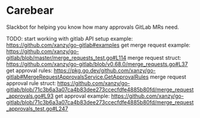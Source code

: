 # Carebear

Slackbot for helping you know how many approvals GitLab MRs need. 


TODO:
start working with gitlab API
setup example:
https://github.com/xanzy/go-gitlab#examples
get merge request example:
https://github.com/xanzy/go-gitlab/blob/master/merge_requests_test.go#L114
merge request struct:
https://github.com/xanzy/go-gitlab/blob/v0.68.0/merge_requests.go#L37
get approval rules:
https://pkg.go.dev/github.com/xanzy/go-gitlab#MergeRequestApprovalsService.GetApprovalRules
merge request approval rule struct:
https://github.com/xanzy/go-gitlab/blob/71c3b6a3a07ca4b83dee273ccecfdfe4885b80fd/merge_request_approvals.go#L93
get approval example:
https://github.com/xanzy/go-gitlab/blob/71c3b6a3a07ca4b83dee273ccecfdfe4885b80fd/merge_request_approvals_test.go#L247
